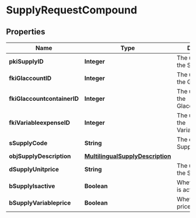 

# SupplyRequestCompound

## Properties

Name | Type | Description | Notes
------------ | ------------- | ------------- | -------------
**pkiSupplyID** | **Integer** | The unique ID of the Supply |  [optional]
**fkiGlaccountID** | **Integer** | The unique ID of the Glaccount |  [optional]
**fkiGlaccountcontainerID** | **Integer** | The unique ID of the Glaccountcontainer |  [optional]
**fkiVariableexpenseID** | **Integer** | The unique ID of the Variableexpense | 
**sSupplyCode** | **String** | The code of the Supply | 
**objSupplyDescription** | [**MultilingualSupplyDescription**](MultilingualSupplyDescription.md) |  | 
**dSupplyUnitprice** | **String** | The unit price of the Supply | 
**bSupplyIsactive** | **Boolean** | Whether the supply is active or not | 
**bSupplyVariableprice** | **Boolean** | Whether if the price is variable | 




